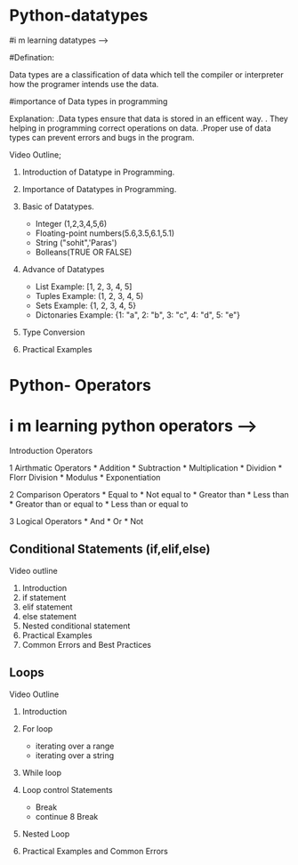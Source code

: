 
# Python-datatypes
#i m learning datatypes  -->

#Defination:

Data types are a classification of data which tell the compiler or interpreter how the programer intends use the data.

#importance of Data types in programming

Explanation:
.Data types ensure that data is stored in an efficent way.
. They helping in programming correct operations on data.
.Proper use of data types can prevent errors and bugs in the program.


Video Outline;
1. Introduction of Datatype in Programming.
2. Importance of Datatypes in Programming.
3. Basic of Datatypes.
    * Integer (1,2,3,4,5,6)
    * Floating-point numbers(5.6,3.5,6.1,5.1)
    * String ("sohit",'Paras')
    * Bolleans(TRUE OR FALSE)

4. Advance of Datatypes
    * List             Example: [1, 2, 3, 4, 5]
    * Tuples           Example: (1, 2, 3, 4, 5)
    * Sets             Example: {1, 2, 3, 4, 5}
    * Dictonaries      Example: {1: "a", 2: "b", 3: "c", 4: "d", 5: "e"}

5. Type Conversion
6. Practical Examples

# Python- Operators
# i m learning python operators  -->

Introduction Operators

1 Airthmatic Operators
    * Addition
    * Subtraction
    * Multiplication
    * Dividion
    * Florr Division
    * Modulus
    * Exponentiation

2 Comparison Operators
    * Equal to
    * Not equal to
    * Greator than
    * Less than
    * Greator than or equal to
    * Less than or equal to

3 Logical Operators
    * And
    * Or
    * Not

## Conditional Statements (if,elif,else)

Video outline
1. Introduction
2. if statement
3. elif statement 
4. else statement
5. Nested conditional statement
5. Practical Examples
6. Common  Errors and Best Practices

## Loops

Video Outline

1. Introduction

2. For loop
    * iterating over a range
    * iterating over a string

3. While loop

4. Loop control Statements
    * Break
    * continue
    8 Break

5. Nested Loop

6. Practical Examples and Common Errors

